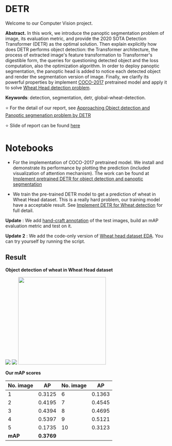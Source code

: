 # DETR 
Welcome to our Computer Vision project.

**Abstract.** In this work, we introduce the panoptic segmentation problem of image, its evaluation metric, and provide the 2020 SOTA Detection Transformer (DETR) as the optimal solution. Then explain explicitly how does DETR performs object detection: the Transformer architecture, the process of extracted image's feature transformation to Transformer's digestible form, the queries for questioning detected object and the loss computation, also the optimization algorithm. In order to deploy panoptic segmentation, the panoptic head is added to notice each detected object and render the segmentation version of image. Finally, we clarify its powerful properties by implement [COCO-2017](https://cocodataset.org/index.htm#download) pretrained model and apply it to solve [Wheat Head detection problem](https://www.kaggle.com/c/global-wheat-detection).

**Keywords**: detection, segmentation, detr, global-wheat-detection.

:star: For the detail of our report, see [Approaching Object detection and Panoptic segmenation problem by DETR](https://github.com/thoconvuive/DETR/blob/main/DETR.pdf)

:star: Slide of report can be found [here]()

# Notebooks
+ For the implementation of COCO-2017 pretrained model. We install and demonstrate its performance by plotting the prediction (included visualization of attention mechanism). The work can be found at [Implement pretrained DETR for object detection and panoptic segmentation](https://github.com/thoconvuive/DETR/blob/main/Implement%20pretrained%20DETR%20for%20object%20detection%20and%20panoptic%20segmentation.ipynb)  

+ We train the pre-trained DETR model to get a prediction of wheat in Wheat Head dataset. This is a really hard problem, our training model have a acceptable result. See [Implement DETR for Wheat detection](https://github.com/thoconvuive/DETR/blob/main/Implement%20DETR%20for%20Wheat%20detection.ipynb) for full detail.

**Update** : We add [hand-craft annotation](https://github.com/thoconvuive/DETR/blob/main/_annotations.csv) of the test images, build an mAP evaluation metric and test on it.

**Update 2** : We add the code-only version of [Wheat head dataset EDA](https://github.com/hoangtv2000/DETR_for_wheat_dectection/blob/main/wheat_head_EDA.ipynb). You can try yourself by running the script. 

## Result

**Object detection of wheat in Wheat Head dataset**

<p float="left">
  <img src="https://github.com/hoangtv2000/DETR_for_wheat_dectection/blob/main/results/res1.jpg" />
  <img src="https://github.com/hoangtv2000/DETR_for_wheat_dectection/blob/main/results/res2.jpg" /> 
  <img src="https://github.com/hoangtv2000/DETR_for_wheat_dectection/blob/main/results/res3.jpg" width="273" />
</p>

**Our mAP scores**

|No. image| AP       |No. image| AP   |
|-------- |----------|---------|------|
|1        | 0.3125   |6        |0.1363|
|2        | 0.4195   |7        |0.4545|
|3        | 0.4394   |8        |0.4695|
|4        | 0.5397   |9        |0.5121|
|5        | 0.1735   |10       |0.3123|
|**mAP**  | **0.3769**              |||
